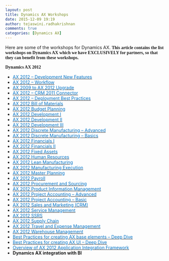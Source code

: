 ```yaml
---
layout: post
title: Dynamics AX Workshops
date: 2015-12-09 19:19
author: tejaswini.radhakrishnan
comments: true
categories: [Dynamics AX]
---
```

Here are some of the workshops for Dynamics AX. <strong><span style="font-family: Thread-00003074-Id-000002ae">This article contains the list workshops on Dynamics AX which we have EXCLUSIVELY for partners, so that they can benefit from these workshops.</span></strong>

<strong><span style="font-family: Thread-00003074-Id-000002ae">Dynamics AX 2012</span></strong>
<ul>
	<li><a title="AX 2012 - Development New Features" href="https://microsofttpd.github.io//archive/2012/07/19/workshop-ax-2012-development-new-features.aspx" target="_blank"><span style="color: #0072c6">AX 2012 – Development New Features</span></a></li>
	<li><a title="AX 2012 - Workflow" href="https://microsofttpd.github.io//archive/2012/07/19/workshop-ax-2012-workflow.aspx" target="_blank"><span style="color: #0072c6">AX 2012 – Workflow</span></a></li>
	<li><a title="AX 2009 to AX 2012 Upgrade" href="https://microsofttpd.github.io//archive/2014/11/11/ax-2009-to-ax-2012-upgrade.aspx" target="_blank"><span style="color: #0072c6">AX 2009 to AX 2012 Upgrade</span></a></li>
	<li><a title="AX 2012 - CRM 2011 Connector" href="https://microsofttpd.github.io//archive/2014/10/06/ax-2012-crm-2011-connector.aspx" target="_blank"><span style="color: #0072c6">AX 2012 – CRM 2011 Connector</span></a></li>
	<li><a title="AX 2012 - Deployment Best Practices" href="https://microsofttpd.github.io//archive/2014/10/06/ax-2012-deployment-best-practices.aspx" target="_blank"><span style="color: #0072c6">AX 2012 – Deployment Best Practices</span></a></li>
	<li><a title="AX 2012 Bill of Materials" href="https://microsofttpd.github.io//archive/2014/10/06/ax-2012-bill-of-materials.aspx" target="_blank"><span style="color: #0072c6">AX 2012 Bill of Materials</span></a></li>
	<li><a title="AX 2012 Budget Planning" href="https://microsofttpd.github.io//archive/2014/11/11/installation-amp-configuration-of-mr-2012-with-ax-2012.aspx" target="_blank"><span style="color: #0072c6">AX 2012 Budget Planning</span></a></li>
	<li><a title="AX 2012 Development I" href="https://microsofttpd.github.io//archive/2014/10/06/ax-2012-development-i.aspx" target="_blank"><span style="color: #0072c6">AX 2012 Development I</span></a></li>
	<li><a title="AX 2012 Development II" href="https://microsofttpd.github.io//archive/2014/11/11/ax-2012-development-ii-session.aspx" target="_blank"><span style="color: #0072c6">AX 2012 Development II</span></a></li>
	<li><a title="AX 2012 Development III" href="https://microsofttpd.github.io//archive/2014/10/06/ax-2012-development-iii.aspx" target="_blank"><span style="color: #0072c6">AX 2012 Development III</span></a></li>
	<li><a title="AX 2012 Discrete Manufacturing - Advanced" href="https://microsofttpd.github.io//archive/2014/10/06/ax-2012-discrete-manufacturing-advanced.aspx" target="_blank"><span style="color: #0072c6">AX 2012 Discrete Manufacturing – Advanced</span></a></li>
	<li><a title="AX 2012 Discrete Manufacturing - Basics" href="https://microsofttpd.github.io//archive/2014/10/06/ax-2012-discrete-manufacturing-basics.aspx" target="_blank"><span style="color: #0072c6">AX 2012 Discrete Manufacturing – Basics</span></a></li>
	<li><a title="AX 2012 Financials I" href="https://microsofttpd.github.io//archive/2014/11/11/ax-2012-financials-i.aspx" target="_blank"><span style="color: #0072c6">AX 2012 Financials I</span></a></li>
	<li><a title="https://microsofttpd.github.io/archive/2014/11/11/ax-2012-financials-i.aspx" href="https://blogs.technet.microsoft.com/controlpanel/blogs/posteditor.aspx/AX%202012%20Financials%20II" target="_blank"><span style="color: #0072c6">AX 2012 Financials II</span></a></li>
	<li><a title="AX 2012 Fixed Assets" href="https://microsofttpd.github.io//archive/2014/10/06/ax-2012-fixed-assets.aspx" target="_blank"><span style="color: #0072c6">AX 2012 Fixed Assets</span></a></li>
	<li><a title="AX 2012 Human Resources" href="https://microsofttpd.github.io//archive/2014/11/11/ax-2012-human-resources.aspx" target="_blank"><span style="color: #0072c6">AX 2012 Human Resources</span></a></li>
	<li><a title="AX 2012 Lean Manufacturing" href="https://microsofttpd.github.io//archive/2014/10/06/ax-2012-lean-manufacturing.aspx" target="_blank"><span style="color: #0072c6">AX 2012 Lean Manufacturing</span></a></li>
	<li><a title="AX 2012 Manufacturing Execution" href="https://microsofttpd.github.io//archive/2014/10/06/ax-2012-manufacturing-execution.aspx" target="_blank"><span style="color: #0072c6">AX 2012 Manufacturing Execution</span></a></li>
	<li><a title="AX 2012 Master Planning" href="https://microsofttpd.github.io//archive/2014/10/06/ax-2012-master-planning.aspx" target="_blank"><span style="color: #0072c6">AX 2012 Master Planning</span></a></li>
	<li><a title="AX 2012 Payroll" href="https://microsofttpd.github.io//archive/2014/11/11/ax-2012-payroll.aspx" target="_blank"><span style="color: #0072c6">AX 2012 Payroll</span></a></li>
	<li><a title="AX 2012 Procurement and Sourcing" href="https://microsofttpd.github.io//archive/2014/10/06/ax-2012-procurement-and-sourcing.aspx" target="_blank"><span style="color: #0072c6">AX 2012 Procurement and Sourcing</span></a></li>
	<li><a title="AX 2012 Product Information Management" href="https://microsofttpd.github.io//archive/2014/10/06/ax-2012-product-information-management.aspx" target="_blank"><span style="color: #0072c6">AX 2012 Product Information Management</span></a></li>
	<li><a title="AX 2012 Project Accounting - Advanced" href="https://microsofttpd.github.io//archive/2014/11/11/ax-2012-project-accounting-advanced.aspx" target="_blank"><span style="color: #0072c6">AX 2012 Project Accounting – Advanced</span></a></li>
	<li><a title="AX 2012 Project Accounting - Basic" href="https://microsofttpd.github.io//archive/2014/10/06/ax-2012-project-accounting-basic.aspx" target="_blank"><span style="color: #0072c6">AX 2012 Project Accounting – Basic</span></a></li>
	<li><a title="AX 2012 Sales and Marketing (CRM)" href="https://microsofttpd.github.io//archive/2014/11/11/ax-2012-sales-and-marketing-crm.aspx" target="_blank"><span style="color: #0072c6">AX 2012 Sales and Marketing (CRM)</span></a></li>
	<li><a title="AX 2012 Service Management" href="https://microsofttpd.github.io//archive/2014/10/06/ax-2012-service-management.aspx" target="_blank"><span style="color: #0072c6">AX 2012 Service Management</span></a></li>
	<li><a title="AX 2012 SSRS" href="https://microsofttpd.github.io//archive/2014/10/06/ax-2012-ssrs.aspx" target="_blank"><span style="color: #0072c6">AX 2012 SSRS</span></a></li>
	<li><a title="AX 2012 Supply Chain" href="https://microsofttpd.github.io//archive/2014/10/06/ax-2012-supply-chain.aspx" target="_blank"><span style="color: #0072c6">AX 2012 Supply Chain</span></a></li>
	<li><a title="AX 2012 Travel and Expense Management" href="https://microsofttpd.github.io//archive/2014/10/06/ax-2012-travel-and-expense-management.aspx" target="_blank"><span style="color: #0072c6">AX 2012 Travel and Expense Management</span></a></li>
	<li><a title="AX 2012 Warehouse Management" href="https://microsofttpd.github.io//archive/2014/10/06/ax-2009-to-ax-2012-upgrade.aspx" target="_blank"><span style="color: #0072c6">AX 2012 Warehouse Management</span></a></li>
	<li><a title="Best Practices for creating AX base elements - Deep Dive" href="https://microsofttpd.github.io//archive/2014/10/06/best-practices-for-creating-ax-base-elements-deep-dive.aspx" target="_blank"><span style="color: #0072c6">Best Practices for creating AX base elements – Deep Dive</span></a></li>
	<li><a title="Best Practices for creating AX UI - Deep Dive" href="https://microsofttpd.github.io//archive/2014/11/11/best-practices-for-creating-ax-ui-deep-dive.aspx" target="_blank"><span style="color: #0072c6">Best Practices for creating AX UI – Deep Dive</span></a></li>
	<li><a title="Overview of AX 2012 Application Integration Framework" href="https://microsofttpd.github.io//archive/2014/10/06/overview-of-ax-2012-application-integration-framework.aspx" target="_blank"><span style="color: #0072c6">Overview of AX 2012 Application Integration Framework</span></a></li>
	<li><strong>Dynamics AX integration with BI </strong></li>
</ul>
